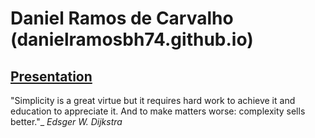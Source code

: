# Daniel Ramos de Carvalho (danielramosbh74.github.io)
## [Presentation](https://danielramosbh74.github.io)

"Simplicity is a great virtue but it requires hard work to achieve it and education to appreciate it. And to make matters worse: complexity sells better."_
*Edsger W. Dijkstra*
